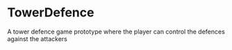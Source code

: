 # TowerDefence
A tower defence game prototype where the player can control the defences against the attackers
